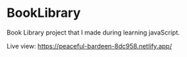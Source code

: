# BookLibrary
Book Library project that I made during learning javaScript. 

Live view:
https://peaceful-bardeen-8dc958.netlify.app/
